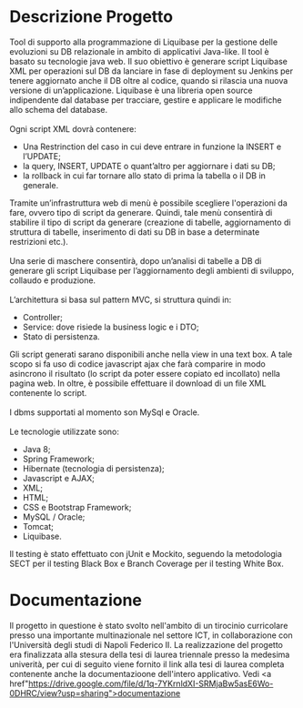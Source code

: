<h1>Descrizione Progetto</h1>
Tool di supporto alla programmazione di Liquibase per la gestione delle evoluzioni su DB relazionale in ambito di applicativi Java-like.
Il tool è basato su tecnologie java web. Il suo obiettivo è generare script Liquibase XML per operazioni sul DB da lanciare in fase di deployment su Jenkins per tenere aggiornato anche il DB oltre al codice, quando si rilascia una nuova versione di un’applicazione.
Liquibase è una libreria open source indipendente dal database per tracciare, gestire e applicare le modifiche allo schema del database.
<br><br>
Ogni script XML dovrà contenere:
<ul>
	<li>Una Restrinction del caso in cui deve entrare in funzione la INSERT e l’UPDATE;</li>
	<li>la query, INSERT, UPDATE o quant’altro per aggiornare i dati su DB;</li>
	<li>la rollback in cui far tornare allo stato di prima la tabella o il DB in generale.</li>
</ul>
Tramite un’infrastruttura web di menù è possibile scegliere l'operazioni da fare, ovvero tipo di script da generare. Quindi, tale menù consentirà di stabilire il tipo di script da generare (creazione di tabelle, aggiornamento di struttura di tabelle, inserimento di dati su DB in base a determinate restrizioni etc.).
<br><br>
Una serie di maschere consentirà, dopo un’analisi di tabelle a DB di generare gli script Liquibase per l’aggiornamento degli ambienti di sviluppo, collaudo e produzione.
<br><br>
L’architettura si basa sul pattern MVC, si struttura quindi in:
<ul>
	<li>Controller;</li>
	<li>Service: dove risiede la business logic e i DTO;</li>
	<li>Stato di persistenza.</li>
</ul>
Gli script generati sarano disponibili anche nella view in una text box. A tale scopo si fa uso di codice javascript ajax che farà comparire in modo asincrono il risultato (lo script da poter essere copiato ed incollato) nella pagina web. In oltre, è possibile effettuare il download di un file XML contenente lo script.
<br><br>
I dbms supportati al momento son MySql e Oracle.
<br><br>
Le tecnologie utilizzate sono:
<ul>
	<li>Java 8;</li>
	<li>Spring Framework;</li>
	<li>Hibernate (tecnologia di persistenza);</li>
	<li>Javascript e AJAX;</li>
	<li>XML;</li>
	<li>HTML;</li>
	<li>CSS e Bootstrap Framework;</li>
	<li>MySQL / Oracle;</li>
	<li>Tomcat;</li>
	<li>Liquibase.</li>
</ul>

Il testing è stato effettuato con jUnit e Mockito, seguendo la metodologia SECT per il testing Black Box e Branch Coverage per il testing White Box.

# Documentazione
Il progetto in questione è stato svolto nell'ambito di un tirocinio curricolare presso una importante multinazionale nel settore ICT, in collaborazione con l'Università degli studi di Napoli Federico II. La realizzazione del progetto era finalizzata alla stesura della tesi di laurea triennale presso la medesima univerità, per cui di seguito viene fornito il link alla tesi di laurea completa contenente anche la documentazioone dell'intero applicativo.
Vedi <a href"https://drive.google.com/file/d/1q-7YKrnldXI-SRMjaBw5asE6Wo-0DHRC/view?usp=sharing">documentazione</a> 
